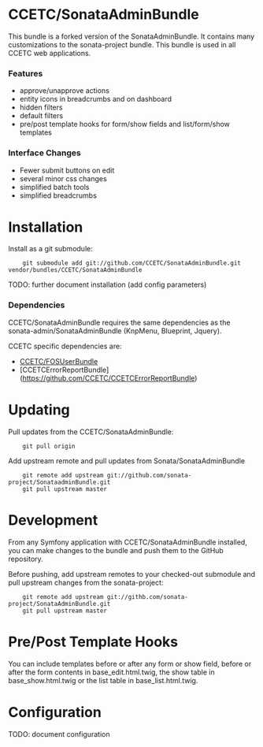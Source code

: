 CCETC/SonataAdminBundle
============

This bundle is a forked version of the SonataAdminBundle.
It contains many customizations to the sonata-project bundle.
This bundle is used in all CCETC web applications.

### Features
* approve/unapprove actions
* entity icons in breadcrumbs and on dashboard
* hidden filters
* default filters
* pre/post template hooks for form/show fields and list/form/show templates

### Interface Changes
* Fewer submit buttons on edit
* several minor css changes
* simplified batch tools
* simplified breadcrumbs

# Installation
Install as a git submodule:

        git submodule add git://github.com/CCETC/SonataAdminBundle.git vendor/bundles/CCETC/SonataAdminBundle

TODO: further document installation (add config parameters)

### Dependencies
CCETC/SonataAdminBundle requires the same dependencies as the sonata-admin/SonataAdminBundle (KnpMenu, Blueprint, Jquery).

CCETC specific dependencies are:

- [CCETC/FOSUserBundle](https://github.com/CCETC/FOSUserBundle)
- [CCETCErrorReportBundle] (https://github.com/CCETC/CCETCErrorReportBundle)

# Updating
Pull updates from the CCETC/SonataAdminBundle:

        git pull origin

Add upstream remote and pull updates from Sonata/SonataAdminBundle

        git remote add upstream git://github.com/sonata-project/SonataadminBundle.git
        git pull upstream master


# Development
From any Symfony application with CCETC/SonataAdminBundle installed, you can make changes to the bundle and 
push them to the GitHub repository.


Before pushing, add upstream remotes to your checked-out submodule and pull upstream changes from the sonata-project:
        
        git remote add upstream git://githb.com/sonata-project/SonataAdminBundle.git
        git pull upstream master

# Pre/Post Template Hooks
You can include templates before or after any form or show field, before or after the form contents in base_edit.html.twig, the show table in base_show.html.twig or the list table in base_list.html.twig.

# Configuration
TODO: document configuration
